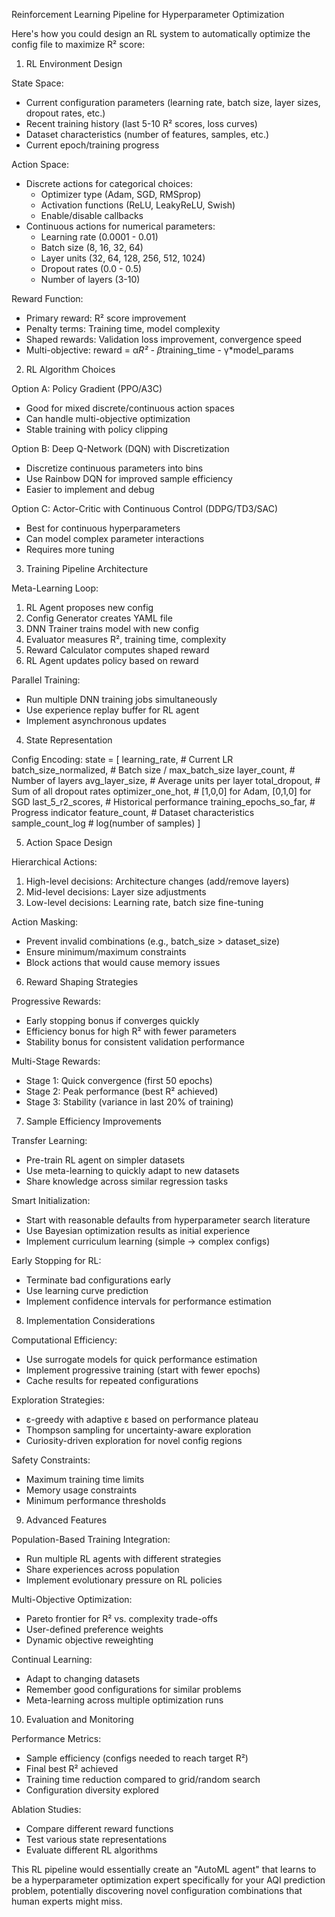  Reinforcement Learning Pipeline for Hyperparameter 
  Optimization

  Here's how you could design an RL system to
  automatically optimize the config file to maximize R²
   score:

  1. RL Environment Design

  State Space:
  - Current configuration parameters (learning rate,
  batch size, layer sizes, dropout rates, etc.)
  - Recent training history (last 5-10 R² scores, loss
  curves)
  - Dataset characteristics (number of features,
  samples, etc.)
  - Current epoch/training progress

  Action Space:
  - Discrete actions for categorical choices:
    - Optimizer type (Adam, SGD, RMSprop)
    - Activation functions (ReLU, LeakyReLU, Swish)
    - Enable/disable callbacks
  - Continuous actions for numerical parameters:
    - Learning rate (0.0001 - 0.01)
    - Batch size (8, 16, 32, 64)
    - Layer units (32, 64, 128, 256, 512, 1024)
    - Dropout rates (0.0 - 0.5)
    - Number of layers (3-10)

  Reward Function:
  - Primary reward: R² score improvement
  - Penalty terms: Training time, model complexity
  - Shaped rewards: Validation loss improvement,
  convergence speed
  - Multi-objective: reward = α*R² - β*training_time - 
  γ*model_params

  2. RL Algorithm Choices

  Option A: Policy Gradient (PPO/A3C)
  - Good for mixed discrete/continuous action spaces
  - Can handle multi-objective optimization
  - Stable training with policy clipping

  Option B: Deep Q-Network (DQN) with Discretization
  - Discretize continuous parameters into bins
  - Use Rainbow DQN for improved sample efficiency
  - Easier to implement and debug

  Option C: Actor-Critic with Continuous Control 
  (DDPG/TD3/SAC)
  - Best for continuous hyperparameters
  - Can model complex parameter interactions
  - Requires more tuning

  3. Training Pipeline Architecture

  Meta-Learning Loop:
  1. RL Agent proposes new config
  2. Config Generator creates YAML file
  3. DNN Trainer trains model with new config
  4. Evaluator measures R², training time, complexity
  5. Reward Calculator computes shaped reward
  6. RL Agent updates policy based on reward

  Parallel Training:
  - Run multiple DNN training jobs simultaneously
  - Use experience replay buffer for RL agent
  - Implement asynchronous updates

  4. State Representation

  Config Encoding:
  state = [
      learning_rate,           # Current LR
      batch_size_normalized,   # Batch size /
  max_batch_size
      layer_count,            # Number of layers
      avg_layer_size,         # Average units per layer
      total_dropout,          # Sum of all dropout
  rates
      optimizer_one_hot,      # [1,0,0] for Adam,
  [0,1,0] for SGD
      last_5_r2_scores,       # Historical performance
      training_epochs_so_far, # Progress indicator
      feature_count,          # Dataset characteristics
      sample_count_log        # log(number of samples)
  ]

  5. Action Space Design

  Hierarchical Actions:
  1. High-level decisions: Architecture changes
  (add/remove layers)
  2. Mid-level decisions: Layer size adjustments
  3. Low-level decisions: Learning rate, batch size
  fine-tuning

  Action Masking:
  - Prevent invalid combinations (e.g., batch_size >
  dataset_size)
  - Ensure minimum/maximum constraints
  - Block actions that would cause memory issues

  6. Reward Shaping Strategies

  Progressive Rewards:
  - Early stopping bonus if converges quickly
  - Efficiency bonus for high R² with fewer parameters
  - Stability bonus for consistent validation
  performance

  Multi-Stage Rewards:
  - Stage 1: Quick convergence (first 50 epochs)
  - Stage 2: Peak performance (best R² achieved)
  - Stage 3: Stability (variance in last 20% of
  training)

  7. Sample Efficiency Improvements

  Transfer Learning:
  - Pre-train RL agent on simpler datasets
  - Use meta-learning to quickly adapt to new datasets
  - Share knowledge across similar regression tasks

  Smart Initialization:
  - Start with reasonable defaults from hyperparameter
  search literature
  - Use Bayesian optimization results as initial
  experience
  - Implement curriculum learning (simple → complex
  configs)

  Early Stopping for RL:
  - Terminate bad configurations early
  - Use learning curve prediction
  - Implement confidence intervals for performance
  estimation

  8. Implementation Considerations

  Computational Efficiency:
  - Use surrogate models for quick performance
  estimation
  - Implement progressive training (start with fewer
  epochs)
  - Cache results for repeated configurations

  Exploration Strategies:
  - ε-greedy with adaptive ε based on performance
  plateau
  - Thompson sampling for uncertainty-aware exploration
  - Curiosity-driven exploration for novel config
  regions

  Safety Constraints:
  - Maximum training time limits
  - Memory usage constraints
  - Minimum performance thresholds

  9. Advanced Features

  Population-Based Training Integration:
  - Run multiple RL agents with different strategies
  - Share experiences across population
  - Implement evolutionary pressure on RL policies

  Multi-Objective Optimization:
  - Pareto frontier for R² vs. complexity trade-offs
  - User-defined preference weights
  - Dynamic objective reweighting

  Continual Learning:
  - Adapt to changing datasets
  - Remember good configurations for similar problems
  - Meta-learning across multiple optimization runs

  10. Evaluation and Monitoring

  Performance Metrics:
  - Sample efficiency (configs needed to reach target
  R²)
  - Final best R² achieved
  - Training time reduction compared to grid/random
  search
  - Configuration diversity explored

  Ablation Studies:
  - Compare different reward functions
  - Test various state representations
  - Evaluate different RL algorithms

  This RL pipeline would essentially create an "AutoML
  agent" that learns to be a hyperparameter
  optimization expert specifically for your AQI
  prediction problem, potentially discovering novel
  configuration combinations that human experts might
  miss.
